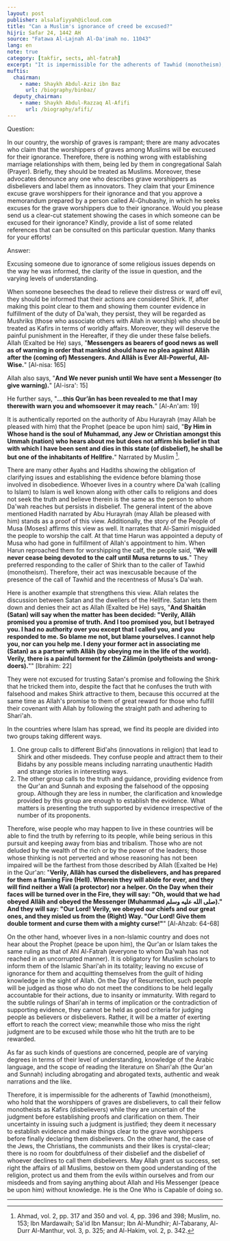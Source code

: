 ```yaml
---
layout: post
publisher: alsalafiyyah@icloud.com
title: "Can a Muslim's ignorance of creed be excused?"
hijri: Safar 24, 1442 AH
source: "Fatawa Al-Lajnah Al-Da'imah no. 11043"
lang: en
note: true
category: [takfir, sects, ahl-fatrah]
excerpt: "It is impermissible for the adherents of Tawhid (monotheism), who hold that the worshippers of graves are disbelievers, to call their fellow monotheists as Kafirs (disbelievers) while they are uncertain of the judgment before establishing proofs and clarification on them."
muftis:
  chairman: 
    - name: Shaykh Abdul-Aziz ibn Baz
      url: /biography/binbaz/
  deputy_chairman:
    - name: Shaykh Abdul-Razzaq Al-Afifi
      url: /biography/afifi/
---
```


Question:

In our country, the worship of graves is rampant; there are many advocates who claim that the worshippers of graves among Muslims will be excused for their ignorance. Therefore, there is nothing wrong with establishing marriage relationships with them, being led by them in congregational Salah (Prayer). Briefly, they should be treated as Muslims. Moreover, these advocates denounce any one who describes grave worshippers as disbelievers and label them as innovators. They claim that your Eminence excuse grave worshippers for their ignorance and that you approve a memorandum prepared by a person called Al-Ghubashy, in which he seeks excuses for the grave worshippers due to their ignorance. Would you please send us a clear-cut statement showing the cases in which someone can be excused for their ignorance? Kindly, provide a list of some related references that can be consulted on this particular question. Many thanks for your efforts!  

Answer: 

Excusing someone due to ignorance of some religious issues depends on the way he was informed, the clarity of the issue in question, and the varying levels of understanding.

When someone beseeches the dead to relieve their distress or ward off evil, they should be informed that their actions are considered Shirk. If, after making this point clear to them and showing them counter evidence in fulfillment of the duty of Da'wah, they persist, they will be regarded as Mushriks (those who associate others with Allah in worship) who should be treated as Kafirs in terms of worldly affairs. Moreover, they will deserve the painful punishment in the Hereafter, if they die under these false beliefs. Allah (Exalted be He) says, "**Messengers as bearers of good news as well as of warning in order that mankind should have no plea against Allâh after the (coming of) Messengers. And Allâh is Ever All-Powerful, All-Wise.**" [Al-nisa: 165]

Allah also says, "**And We never punish until We have sent a Messenger (to give warning).**" [Al-isra': 15] 

He further says, "**...this Qur’ân has been revealed to me that I may therewith warn you and whomsoever it may reach.**" [Al-An'am: 19]

It is authentically reported on the authority of Abu Hurayrah (may Allah be pleased with him) that the Prophet (peace be upon him) said, "**By Him in Whose hand is the soul of Muhammad, any Jew or Christian amongst this Ummah (nation) who hears about me but does not affirm his belief in that with which I have been sent and dies in this state (of disbelief), he shall be but one of the inhabitants of Hellfire.**" Narrated by Muslim [^1]. 

There are many other Ayahs and Hadiths showing the obligation of clarifying issues and establishing the evidence before blaming those involved in disobedience. Whoever lives in a country where Da'wah (calling to Islam) to Islam is well known along with other calls to religions and does not seek the truth and believe therein is the same as the person to whom Da'wah reaches but persists in disbelief. The general intent of the above mentioned Hadith narrated by Abu Hurayrah (may Allah be pleased with him) stands as a proof of this view. Additionally, the story of the People of Musa (Moses) affirms this view as well. It narrates that Al-Samiri misguided the people to worship the calf. At that time Harun was appointed a deputy of Musa who had gone in fulfillment of Allah's appointment to him. When Harun reproached them for worshipping the calf, the people said, "**We will never cease being devoted to the calf until Musa returns to us.**" They preferred responding to the caller of Shirk than to the caller of Tawhid (monotheism). Therefore, their act was inexcusable because of the presence of the call of Tawhid and the recentness of Musa's Da'wah.

Here is another example that strengthens this view. Allah relates the discussion between Satan and the dwellers of the Hellfire. Satan lets them down and denies their act as Allah (Exalted be He) says, "**And Shaitân (Satan) will say when the matter has been decided: "Verily, Allâh promised you a promise of truth. And I too promised you, but I betrayed you. I had no authority over you except that I called you, and you responded to me. So blame me not, but blame yourselves. I cannot help you, nor can you help me. I deny your former act in associating me (Satan) as a partner with Allâh (by obeying me in the life of the world). Verily, there is a painful torment for the Zâlimûn (polytheists and wrong-doers).**"" [Ibrahim: 22]

They were not excused for trusting Satan's promise and following the Shirk that he tricked them into, despite the fact that he confuses the truth with falsehood and makes Shirk attractive to them, because this occurred at the same time as Allah's promise to them of great reward for those who fulfill their covenant with Allah by following the straight path and adhering to Shari'ah.

In the countries where Islam has spread, we find its people are divided into two groups taking different ways. 

1. One group calls to different Bid'ahs (innovations in religion) that lead to Shirk and other misdeeds. They confuse people and attract them to their Bidahs by any possible means including narrating unauthentic Hadith and strange stories in interesting ways. 
2. The other group calls to the truth and guidance, providing evidence from the Qur'an and Sunnah and exposing the falsehood of the opposing group. Although they are less in number, the clarification and knowledge provided by this group are enough to establish the evidence. What matters is presenting the truth supported by evidence irrespective of the number of its proponents. 

Therefore, wise people who may happen to live in these countries will be able to find the truth by referring to its people, while being serious in this pursuit and keeping away from bias and tribalism. Those who are not deluded by the wealth of the rich or by the power of the leaders; those whose thinking is not perverted and whose reasoning has not been impaired will be the farthest from those described by Allah (Exalted be He) in the Qur'an: "**Verily, Allâh has cursed the disbelievers, and has prepared for them a flaming Fire (Hell). Wherein they will abide for ever, and they will find neither a Walî (a protector) nor a helper. On the Day when their faces will be turned over in the Fire, they will say: "Oh, would that we had obeyed Allâh and obeyed the Messenger (Muhammad صلى الله عليه وسلم)." And they will say: "Our Lord! Verily, we obeyed our chiefs and our great ones, and they misled us from the (Right) Way. "Our Lord! Give them double torment and curse them with a mighty curse!"**" [Al-Ahzab: 64-68]

On the other hand, whoever lives in a non-Islamic country and does not hear about the Prophet (peace be upon him), the Qur'an or Islam takes the same ruling as that of Ahl Al-Fatrah (everyone to whom Da'wah has not reached in an uncorrupted manner). It is obligatory for Muslim scholars to inform them of the Islamic Shari'ah in its totality; leaving no excuse of ignorance for them and acquitting themselves from the guilt of hiding knowledge in the sight of Allah. On the Day of Resurrection, such people will be judged as those who do not meet the conditions to be held legally accountable for their actions, due to insanity or immaturity. With regard to the subtle rulings of Shari'ah in terms of implication or the contradiction of supporting evidence, they cannot be held as good criteria for judging people as believers or disbelievers. Rather, it will be a matter of exerting effort to reach the correct view; meanwhile those who miss the right judgment are to be excused while those who hit the truth are to be rewarded.

As far as such kinds of questions are concerned, people are of varying degrees in terms of their level of understanding, knowledge of the Arabic language, and the scope of reading the literature on Shari'ah (the Qur'an and Sunnah) including abrogating and abrogated texts, authentic and weak narrations and the like.

Therefore, it is impermissible for the adherents of Tawhid (monotheism), who hold that the worshippers of graves are disbelievers, to call their fellow monotheists as Kafirs (disbelievers) while they are uncertain of the judgment before establishing proofs and clarification on them. Their uncertainty in issuing such a judgment is justified; they deem it necessary to establish evidence and make things clear to the grave worshippers before finally declaring them disbelievers. On the other hand, the case of the Jews, the Christians, the communists and their likes is crystal-clear; there is no room for doubtfulness of their disbelief and the disbelief of whoever declines to call them disbelievers. May Allah grant us success, set right the affairs of all Muslims, bestow on them good understanding of the religion, protect us and them from the evils within ourselves and from our misdeeds and from saying anything about Allah and His Messenger (peace be upon him) without knowledge. He is the One Who is Capable of doing so.

---

[^1]: Ahmad, vol. 2, pp. 317 and 350 and vol. 4, pp. 396 and 398; Muslim, no. 153; Ibn Mardawaih; Sa'id Ibn Mansur; Ibn Al-Mundhir; Al-Tabarany, Al-Durr Al-Manthur, vol. 3, p. 325; and Al-Hakim, vol. 2, p. 342.
